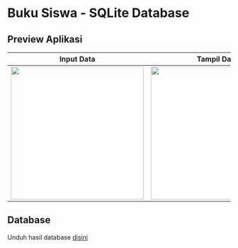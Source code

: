 # Buku Siswa - SQLite Database

## Preview Aplikasi

Input Data  | Tampil Data
------------- | -------------
<img src="https://i.ibb.co/bmYs70X/input.png" alt="" width=300 />  | <img src="https://i.ibb.co/rvL5pVs/hasil.png" alt="" width=300 />

## Database

Unduh hasil database <a href="https://bit.ly/3xWAz6k">disini</a>

